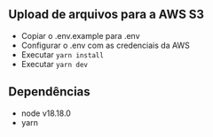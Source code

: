 ## Upload de arquivos para a AWS S3
- Copiar o .env.example para .env
- Configurar o .env com as credenciais da AWS
- Executar ```yarn install```
- Executar ```yarn dev```

## Dependências
- node v18.18.0
- yarn